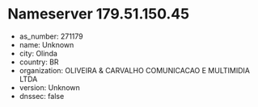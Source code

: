 # Nameserver 179.51.150.45

* as_number: 271179
* name: Unknown
* city: Olinda
* country: BR
* organization: OLIVEIRA & CARVALHO COMUNICACAO E MULTIMIDIA LTDA
* version: Unknown
* dnssec: false
